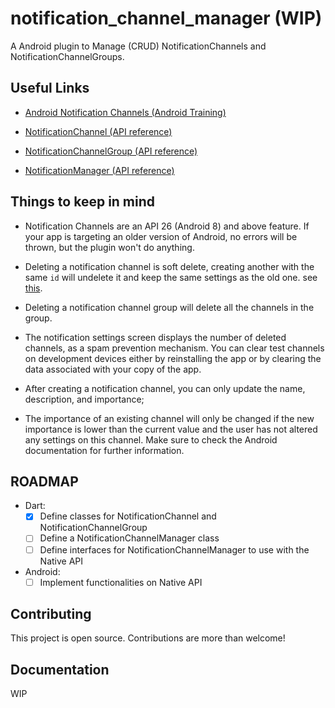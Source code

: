 # notification_channel_manager (WIP)

A Android plugin to Manage (CRUD) NotificationChannels and NotificationChannelGroups.

## Useful Links

- [Android Notification Channels (Android Training)](https://developer.android.com/training/notify-user/channels)
- [NotificationChannel (API reference)](https://developer.android.com/reference/android/app/NotificationChannel)

- [NotificationChannelGroup (API reference)](https://developer.android.com/reference/android/app/NotificationChannelGroup)

- [NotificationManager (API reference)](https://developer.android.com/reference/android/app/NotificationManager)

## Things to keep in mind

- Notification Channels are an API 26 (Android 8) and above feature. If your app is targeting an older version of Android, no errors will be thrown, but the plugin won't do anything.

- Deleting a notification channel is soft delete, creating another with the same `id` will undelete it and keep the same settings as the old one. see [this](https://developer.android.com/reference/android/app/NotificationManager#deleteNotificationChannel).
- Deleting a notification channel group will delete all the channels in the group.
- The notification settings screen displays the number of deleted channels, as a spam prevention mechanism. You can clear test channels on development devices either by reinstalling the app or by clearing the data associated with your copy of the app.
- After creating a notification channel, you can only update the name, description, and importance;
- The importance of an existing channel will only be changed if the new importance is lower than the current value and the user has not altered any settings on this channel.
  Make sure to check the Android documentation for further information.

## ROADMAP

- Dart:
  - [x] Define classes for NotificationChannel and NotificationChannelGroup
  - [ ] Define a NotificationChannelManager class
  - [ ] Define interfaces for NotificationChannelManager to use with the Native API
- Android:
  - [ ] Implement functionalities on Native API

## Contributing

This project is open source. Contributions are more than welcome!

## Documentation

WIP
